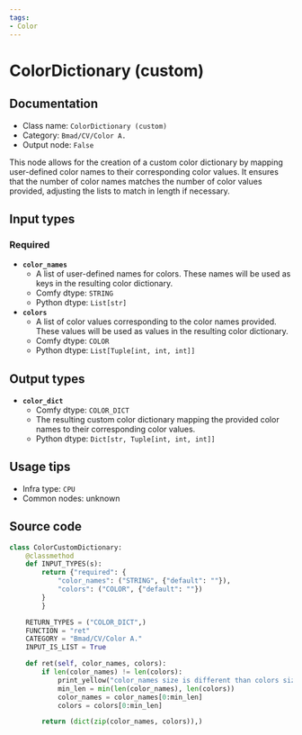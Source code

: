 ```yaml
---
tags:
- Color
---
```


# ColorDictionary (custom)
## Documentation
- Class name: `ColorDictionary (custom)`
- Category: `Bmad/CV/Color A.`
- Output node: `False`

This node allows for the creation of a custom color dictionary by mapping user-defined color names to their corresponding color values. It ensures that the number of color names matches the number of color values provided, adjusting the lists to match in length if necessary.
## Input types
### Required
- **`color_names`**
    - A list of user-defined names for colors. These names will be used as keys in the resulting color dictionary.
    - Comfy dtype: `STRING`
    - Python dtype: `List[str]`
- **`colors`**
    - A list of color values corresponding to the color names provided. These values will be used as values in the resulting color dictionary.
    - Comfy dtype: `COLOR`
    - Python dtype: `List[Tuple[int, int, int]]`
## Output types
- **`color_dict`**
    - Comfy dtype: `COLOR_DICT`
    - The resulting custom color dictionary mapping the provided color names to their corresponding color values.
    - Python dtype: `Dict[str, Tuple[int, int, int]]`
## Usage tips
- Infra type: `CPU`
- Common nodes: unknown


## Source code
```python
class ColorCustomDictionary:
    @classmethod
    def INPUT_TYPES(s):
        return {"required": {
            "color_names": ("STRING", {"default": ""}),
            "colors": ("COLOR", {"default": ""})
        }
        }

    RETURN_TYPES = ("COLOR_DICT",)
    FUNCTION = "ret"
    CATEGORY = "Bmad/CV/Color A."
    INPUT_IS_LIST = True

    def ret(self, color_names, colors):
        if len(color_names) != len(colors):
            print_yellow("color_names size is different than colors size!")
            min_len = min(len(color_names), len(colors))
            color_names = color_names[0:min_len]
            colors = colors[0:min_len]

        return (dict(zip(color_names, colors)),)

```
